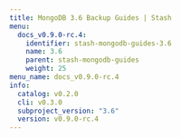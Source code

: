 ```yaml
---
title: MongoDB 3.6 Backup Guides | Stash
menu:
  docs_v0.9.0-rc.4:
    identifier: stash-mongodb-guides-3.6
    name: 3.6
    parent: stash-mongodb-guides
    weight: 25
menu_name: docs_v0.9.0-rc.4
info:
  catalog: v0.2.0
  cli: v0.3.0
  subproject_version: "3.6"
  version: v0.9.0-rc.4
---
```


